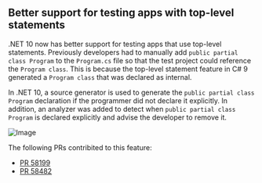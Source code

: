 ## Better support for testing apps with top-level statements

.NET 10 now has better support for testing apps that use top-level statements. Previously developers had to manually add `public partial class Program` to the `Program.cs` file so that the test project could reference the `Program class`. This is because the top-level statement feature in C# 9 generated a `Program class` that was declared as internal.

In .NET 10, a source generator is used to generate the `public partial class Program` declaration if the programmer did not declare it explicitly. In addition, an analyzer was added to detect when `public partial class Program` is declared explicitly and advise the developer to remove it.

![Image](https://github.com/user-attachments/assets/a37f0c81-a58a-453f-8da5-fa49356ca180)

The following PRs contribited to this feature:

- [PR 58199](https://github.com/dotnet/aspnetcore/pull/58199)
- [PR 58482](https://github.com/dotnet/aspnetcore/pull/58482)